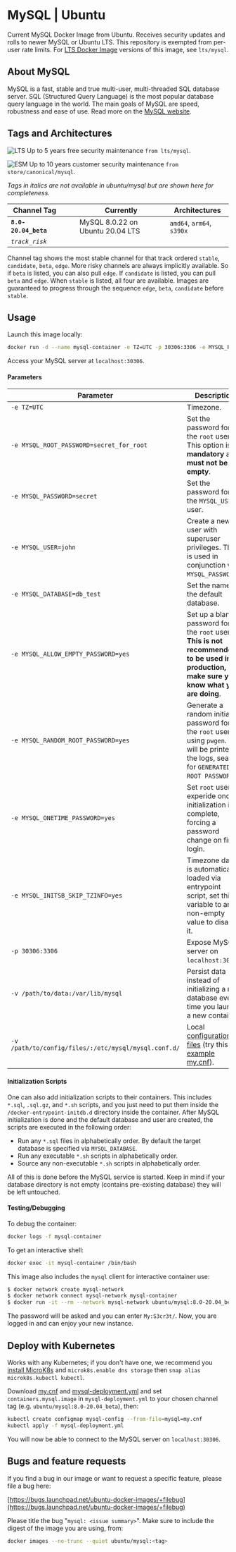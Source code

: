 # MySQL | Ubuntu

Current MySQL Docker Image from Ubuntu. Receives security updates and rolls to newer MySQL or Ubuntu LTS. This repository is exempted from per-user rate limits. For [LTS Docker Image](https://ubuntu.com/security/docker-images) versions of this image, see `lts/mysql`. 


## About MySQL

MySQL is a fast, stable and true multi-user, multi-threaded SQL database server. SQL (Structured Query Language) is the most popular database query language in the world. The main goals of MySQL are speed, robustness and ease of use. Read more on the [MySQL website](https://dev.mysql.com/doc/refman/8.0/en/).


## Tags and Architectures
![LTS](https://assets.ubuntu.com/v1/0a5ff561-LTS%402x.png?h=17)
Up to 5 years free security maintenance `from lts/mysql`.

![ESM](https://assets.ubuntu.com/v1/572f3fbd-ESM%402x.png?h=17)
Up to 10 years customer security maintenance `from store/canonical/mysql`.

_Tags in italics are not available in ubuntu/mysql but are shown here for completeness._

| Channel Tag | | | Currently | Architectures |
|---|---|---|---|---|
| **`8.0-20.04_beta`** &nbsp;&nbsp; | | | MySQL 8.0.22 on Ubuntu 20.04 LTS | `amd64`, `arm64`, `s390x` |
| _`track_risk`_ |

Channel tag shows the most stable channel for that track ordered `stable`, `candidate`, `beta`, `edge`. More risky channels are always implicitly available. So if `beta` is listed, you can also pull `edge`. If `candidate` is listed, you can pull `beta` and `edge`. When `stable` is listed, all four are available. Images are guaranteed to progress through the sequence `edge`, `beta`, `candidate` before `stable`.


## Usage

Launch this image locally:

```sh
docker run -d --name mysql-container -e TZ=UTC -p 30306:3306 -e MYSQL_ROOT_PASSWORD=My:S3cr3t/ ubuntu/mysql:8.0-20.04_beta
```
Access your MySQL server at `localhost:30306`.

#### Parameters

| Parameter | Description |
|---|---|
| `-e TZ=UTC` | Timezone. |
| `-e MYSQL_ROOT_PASSWORD=secret_for_root` | Set the password for the `root` user. This option is **mandatory** and **must not be empty**. |
| `-e MYSQL_PASSWORD=secret` | Set the password for the `MYSQL_USER` user. |
| `-e MYSQL_USER=john` | Create a new user with superuser privileges. This is used in conjunction with `MYSQL_PASSWORD`. |
| `-e MYSQL_DATABASE=db_test` | Set the name of the default database. |
| `-e MYSQL_ALLOW_EMPTY_PASSWORD=yes` | Set up a blank password for the `root` user. **This is not recommended to be used in production, make sure you know what you are doing**. |
| `-e MYSQL_RANDOM_ROOT_PASSWORD=yes` | Generate a random initial password for the `root` user using `pwgen`. It will be printed in the logs, search for `GENERATED ROOT PASSWORD`. |
| `-e MYSQL_ONETIME_PASSWORD=yes` | Set `root` user as experide once initialization is complete, forcing a password change on first login. |
| `-e MYSQL_INITSB_SKIP_TZINFO=yes` | Timezone data is automatically loaded via entrypoint script, set this variable to any non-empty value to disable it. |
| `-p 30306:3306` | Expose MySQL server on `localhost:30306`. |
| `-v /path/to/data:/var/lib/mysql` | Persist data instead of initializing a new database every time you launch a new container. |
| `-v /path/to/config/files/:/etc/mysql/mysql.conf.d/` | Local [configuration files](https://dev.mysql.com/doc/refman/8.0/en/mysql-command-options.html) (try this [example my.cnf](https://git.launchpad.net/~canonical-server/ubuntu-server-oci/+git/mysql/plain/examples/config/my.cnf)). |

#### Initialization Scripts

One can also add initialization scripts to their containers. This includes `*.sql`, `.sql.gz`, and `*.sh` scripts, and you just need to put them inside the  `/docker-entrypoint-initdb.d` directory inside the container. After MySQL initialization is done and the default database and user are created, the scripts are executed in the following order:

* Run any `*.sql` files in alphabetically order. By default the target database is specified via `MYSQL_DATABASE`.
* Run any executable `*.sh` scripts in alphabetically order.
* Source any non-executable `*.sh` scripts in alphabetically order.

All of this is done before the MySQL service is started. Keep in mind if your database directory is not empty (contains pre-existing database) they will be left untouched.


#### Testing/Debugging

To debug the container:

```sh
docker logs -f mysql-container
```

To get an interactive shell:

```sh
docker exec -it mysql-container /bin/bash
```

This image also includes the `mysql` client for interactive container use:

```sh
$ docker network create mysql-network
$ docker network connect mysql-network mysql-container
$ docker run -it --rm --network mysql-network ubuntu/mysql:8.0-20.04_beta mysql -hmysql-container -uroot -p
```
The password will be asked and you can enter `My:S3cr3t/`. Now, you are logged in and can enjoy your new instance.

## Deploy with Kubernetes

Works with any Kubernetes; if you don't have one, we recommend you [install MicroK8s](https://microk8s.io/) and `microk8s.enable dns storage` then `snap alias microk8s.kubectl kubectl`.

Download
[my.cnf](https://git.launchpad.net/~canonical-server/ubuntu-server-oci/+git/mysql/plain/examples/config/my.cnf) and
[mysql-deployment.yml](https://git.launchpad.net/~canonical-server/ubuntu-server-oci/+git/mysql/plain/examples/mysql-deployment.yml) and set `containers.mysql.image` in `mysql-deployment.yml` to your chosen channel tag (e.g. `ubuntu/mysql:8.0-20.04_beta`), then:

```sh
kubectl create configmap mysql-config --from-file=mysql=my.cnf
kubectl apply -f mysql-deployment.yml
```

You will now be able to connect to the MySQL server on `localhost:30306`.

## Bugs and feature requests

If you find a bug in our image or want to request a specific feature, please file a bug here:

[https://bugs.launchpad.net/ubuntu-docker-images/+filebug](https://bugs.launchpad.net/ubuntu-docker-images/+filebug)

Please title the bug "`mysql: <issue summary>`". Make sure to include the digest of the image you are using, from:

```sh
docker images --no-trunc --quiet ubuntu/mysql:<tag>
```



